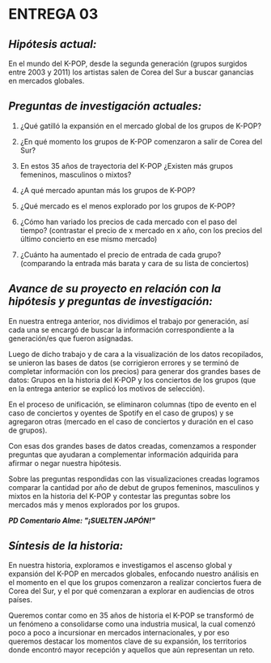 # __ENTREGA 03__ 

## *__Hipótesis actual:__*  

En el mundo del K-POP, desde la segunda generación (grupos surgidos entre 2003 y 2011) los artistas salen de Corea del Sur a buscar ganancias en mercados globales. 

 
## *__Preguntas de investigación actuales:__*  

1. ¿Qué gatilló la expansión en el mercado global de los grupos de K-POP?  

2. ¿En qué momento los grupos de K-POP comenzaron a salir de Corea del Sur? 

3. En estos 35 años de trayectoria del K-POP ¿Existen más grupos femeninos, masculinos o mixtos?  

4. ¿A qué mercado apuntan más los grupos de K-POP? 

5. ¿Qué mercado es el menos explorado por los grupos de K-POP?  

6. ¿Cómo han variado los precios de cada mercado con el paso del tiempo? (contrastar el precio de x mercado en x año, con los precios del último concierto en ese mismo mercado) 

7. ¿Cuánto ha aumentado el precio de entrada de cada grupo? (comparando la entrada más barata y cara de su lista de conciertos) 

 
## *__Avance de su proyecto en relación con la hipótesis y preguntas de investigación:__*  

En nuestra entrega anterior, nos dividimos el trabajo por generación, así cada una se encargó de buscar la información correspondiente a la generación/es que fueron asignadas.  

Luego de dicho trabajo y de cara a la visualización de los datos recopilados, se unieron las bases de datos (se corrigieron errores y se terminó de completar información con los precios) para generar dos grandes bases de datos: Grupos en la historia del K-POP y los conciertos de los grupos (que en la entrega anterior se explicó los motivos de selección).  

En el proceso de unificación, se eliminaron columnas (tipo de evento en el caso de conciertos y oyentes de Spotify en el caso de grupos) y se agregaron otras (mercado en el caso de conciertos y duración en el caso de grupos).  

Con esas dos grandes bases de datos creadas, comenzamos a responder preguntas que ayudaran a complementar información adquirida para afirmar o negar nuestra hipótesis. 

Sobre las preguntas respondidas con las visualizaciones creadas logramos comparar la cantidad por año de debut de grupos femeninos, masculinos y mixtos en la historia del K-POP y contestar las preguntas sobre los mercados más y menos explorados por los grupos.  

*__PD Comentario Alme: "¡SUELTEN JAPÓN!"__* 


## *__Síntesis de la historia:__*  

En nuestra historia, exploramos e investigamos el ascenso global y expansión del K-POP en mercados globales, enfocando nuestro análisis en el momento en el que los grupos comenzaron a realizar conciertos fuera de Corea del Sur, y el por qué comenzaran a explorar en audiencias de otros países.  

Queremos contar como en 35 años de historia el K-POP se transformó de un fenómeno a consolidarse como una industria musical, la cual comenzó poco a poco a incursionar en mercados internacionales, y por eso queremos destacar los momentos clave de su expansión, los territorios donde encontró mayor recepción y aquellos que aún representan un reto.  